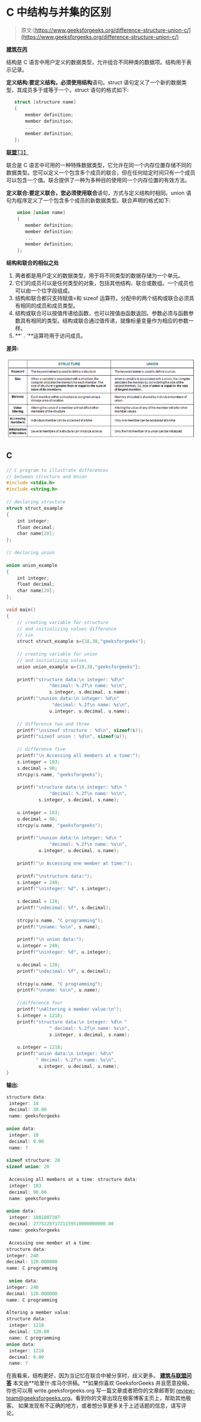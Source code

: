 # C 中结构与并集的区别

> 原文:[https://www.geeksforgeeks.org/difference-structure-union-c/](https://www.geeksforgeeks.org/difference-structure-union-c/)

[**建筑在丙**](https://www.geeksforgeeks.org/structures-c/)

结构是 C 语言中用户定义的数据类型，允许组合不同种类的数据项。结构用于表示记录。

**定义结构:**要定义结构，必须使用**结构**语句。struct 语句定义了一个新的数据类型，其成员多于或等于一个。struct 语句的格式如下:

```cpp
   struct [structure name]
   {
       member definition;
       member definition;
       ...
       member definition;
   };
```

[**联盟**T3】](https://www.geeksforgeeks.org/union-c/)

联合是 C 语言中可用的一种特殊数据类型，它允许在同一个内存位置存储不同的数据类型。您可以定义一个包含多个成员的联合，但在任何给定时间只有一个成员可以包含一个值。联合提供了一种为多种目的使用同一个内存位置的有效方法。

**定义联合:**要定义联合，您必须使用**联合**语句，方式与定义结构时相同。union 语句为程序定义了一个包含多个成员的新数据类型。联合声明的格式如下:

```cpp
    union [union name]
    {
       member definition;
       member definition;
       ...
       member definition;
    };
```

**结构和联合的相似之处**

1.  两者都是用户定义的数据类型，用于将不同类型的数据存储为一个单元。
2.  它们的成员可以是任何类型的对象，包括其他结构、联合或数组。一个成员也可以由一个位字段组成。
3.  结构和联合都只支持赋值=和 sizeof 运算符。分配中的两个结构或联合必须具有相同的成员和成员类型。
4.  结构或联合可以按值传递给函数，也可以按值由函数返回。参数必须与函数参数具有相同的类型。结构或联合通过值传递，就像标量变量作为相应的参数一样。
5.  **' . '**运算符用于访问成员。

**差异:**

![](img/4811204ac310abb1870e53411dc3b799.png)

## C

```cpp
// C program to illustrate differences
// between structure and Union
#include <stdio.h>
#include <string.h>

// declaring structure
struct struct_example
{
    int integer;
    float decimal;
    char name[20];
};

// declaring union

union union_example
{
    int integer;
    float decimal;
    char name[20];
};

void main()
{
    // creating variable for structure
    // and initializing values difference
    // six
    struct struct_example s={18,38,"geeksforgeeks"};

    // creating variable for union
    // and initializing values
    union union_example u={18,38,"geeksforgeeks"};

    printf("structure data:\n integer: %d\n"
                "decimal: %.2f\n name: %s\n",
                s.integer, s.decimal, s.name);
    printf("\nunion data:\n integer: %d\n"
                 "decimal: %.2f\n name: %s\n",
                u.integer, u.decimal, u.name);

    // difference two and three
    printf("\nsizeof structure : %d\n", sizeof(s));
    printf("sizeof union : %d\n", sizeof(u));

    // difference five
    printf("\n Accessing all members at a time:");
    s.integer = 183;
    s.decimal = 90;
    strcpy(s.name, "geeksforgeeks");

    printf("structure data:\n integer: %d\n "
                "decimal: %.2f\n name: %s\n",
            s.integer, s.decimal, s.name);

    u.integer = 183;
    u.decimal = 90;
    strcpy(u.name, "geeksforgeeks");

    printf("\nunion data:\n integer: %d\n "
                "decimal: %.2f\n name: %s\n",
            u.integer, u.decimal, u.name);

    printf("\n Accessing one member at time:");

    printf("\nstructure data:");
    s.integer = 240;
    printf("\ninteger: %d", s.integer);

    s.decimal = 120;
    printf("\ndecimal: %f", s.decimal);

    strcpy(s.name, "C programming");
    printf("\nname: %s\n", s.name);

    printf("\n union data:");
    u.integer = 240;
    printf("\ninteger: %d", u.integer);

    u.decimal = 120;
    printf("\ndecimal: %f", u.decimal);

    strcpy(u.name, "C programming");
    printf("\nname: %s\n", u.name);

    //difference four
    printf("\nAltering a member value:\n");
    s.integer = 1218;
    printf("structure data:\n integer: %d\n "
                " decimal: %.2f\n name: %s\n",
                s.integer, s.decimal, s.name);

    u.integer = 1218;
    printf("union data:\n integer: %d\n"
           " decimal: %.2f\n name: %s\n",
            u.integer, u.decimal, u.name);
}
```

**输出:**

```cpp
structure data:
 integer: 18
 decimal: 38.00
 name: geeksforgeeks

union data:
 integer: 18
 decimal: 0.00
 name: ?

sizeof structure: 28
sizeof union: 20

 Accessing all members at a time: structure data:
 integer: 183
 decimal: 90.00
 name: geeksforgeeks

union data:
 integer: 1801807207
 decimal: 277322871721159510000000000.00
 name: geeksforgeeks

 Accessing one member at a time:
structure data:
integer: 240
decimal: 120.000000
name: C programming

 union data:
integer: 240
decimal: 120.000000
name: C programming

Altering a member value:
structure data:
 integer: 1218
 decimal: 120.00
 name: C programming
union data:
 integer: 1218
 decimal: 0.00
 name: ?
```

在我看来，结构更好，因为当记忆在联合中被分享时，歧义更多。
[**建筑与联盟问答**](https://www.geeksforgeeks.org/c-language-2-gq/structure-union-gq/)
本文由**哈里什·库马尔供稿。**如果你喜欢 GeeksforGeeks 并且愿意投稿，你也可以用 write.geeksforgeeks.org 写一篇文章或者把你的文章邮寄到 review-team@geeksforgeeks.org。看到你的文章出现在极客博客主页上，帮助其他极客。
如果发现有不正确的地方，或者想分享更多关于上述话题的信息，请写评论。